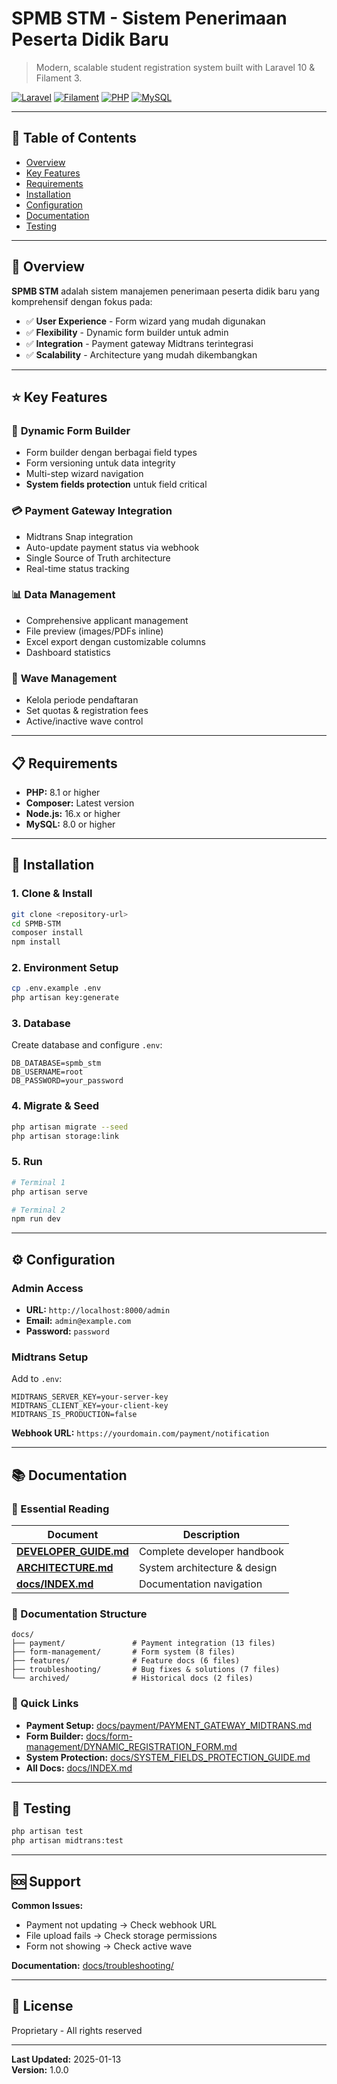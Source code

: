 # SPMB STM - Sistem Penerimaan Peserta Didik Baru

> Modern, scalable student registration system built with Laravel 10 & Filament 3.

[![Laravel](https://img.shields.io/badge/Laravel-10.x-red.svg)](https://laravel.com)
[![Filament](https://img.shields.io/badge/Filament-3.x-orange.svg)](https://filamentphp.com)
[![PHP](https://img.shields.io/badge/PHP-8.1+-blue.svg)](https://php.net)
[![MySQL](https://img.shields.io/badge/MySQL-8.0+-blue.svg)](https://mysql.com)

---

## 📖 Table of Contents

- [Overview](#overview)
- [Key Features](#key-features)
- [Requirements](#requirements)
- [Installation](#installation)
- [Configuration](#configuration)
- [Documentation](#documentation)
- [Testing](#testing)

---

## 🎯 Overview

**SPMB STM** adalah sistem manajemen penerimaan peserta didik baru yang komprehensif dengan fokus pada:
- ✅ **User Experience** - Form wizard yang mudah digunakan
- ✅ **Flexibility** - Dynamic form builder untuk admin
- ✅ **Integration** - Payment gateway Midtrans terintegrasi
- ✅ **Scalability** - Architecture yang mudah dikembangkan

---

## ⭐ Key Features

### 🎨 **Dynamic Form Builder**
- Form builder dengan berbagai field types
- Form versioning untuk data integrity
- Multi-step wizard navigation
- **System fields protection** untuk field critical

### 💳 **Payment Gateway Integration**
- Midtrans Snap integration
- Auto-update payment status via webhook
- Single Source of Truth architecture
- Real-time status tracking

### 📊 **Data Management**
- Comprehensive applicant management
- File preview (images/PDFs inline)
- Excel export dengan customizable columns
- Dashboard statistics

### 🌊 **Wave Management**
- Kelola periode pendaftaran
- Set quotas & registration fees
- Active/inactive wave control

---

## 📋 Requirements

- **PHP:** 8.1 or higher
- **Composer:** Latest version
- **Node.js:** 16.x or higher
- **MySQL:** 8.0 or higher

---

## 🚀 Installation

### **1. Clone & Install**
```bash
git clone <repository-url>
cd SPMB-STM
composer install
npm install
```

### **2. Environment Setup**
```bash
cp .env.example .env
php artisan key:generate
```

### **3. Database**
Create database and configure `.env`:
```env
DB_DATABASE=spmb_stm
DB_USERNAME=root
DB_PASSWORD=your_password
```

### **4. Migrate & Seed**
```bash
php artisan migrate --seed
php artisan storage:link
```

### **5. Run**
```bash
# Terminal 1
php artisan serve

# Terminal 2
npm run dev
```

---

## ⚙️ Configuration

### **Admin Access**
- **URL:** `http://localhost:8000/admin`
- **Email:** `admin@example.com`
- **Password:** `password`

### **Midtrans Setup**
Add to `.env`:
```env
MIDTRANS_SERVER_KEY=your-server-key
MIDTRANS_CLIENT_KEY=your-client-key
MIDTRANS_IS_PRODUCTION=false
```

**Webhook URL:** `https://yourdomain.com/payment/notification`

---

## 📚 Documentation

### **📖 Essential Reading**

| Document | Description |
|----------|-------------|
| **[DEVELOPER_GUIDE.md](DEVELOPER_GUIDE.md)** | Complete developer handbook |
| **[ARCHITECTURE.md](ARCHITECTURE.md)** | System architecture & design |
| **[docs/INDEX.md](docs/INDEX.md)** | Documentation navigation |

### **📁 Documentation Structure**

```
docs/
├── payment/               # Payment integration (13 files)
├── form-management/       # Form system (8 files)
├── features/              # Feature docs (6 files)
├── troubleshooting/       # Bug fixes & solutions (7 files)
└── archived/              # Historical docs (2 files)
```

### **🔗 Quick Links**

- **Payment Setup:** [docs/payment/PAYMENT_GATEWAY_MIDTRANS.md](docs/payment/PAYMENT_GATEWAY_MIDTRANS.md)
- **Form Builder:** [docs/form-management/DYNAMIC_REGISTRATION_FORM.md](docs/form-management/DYNAMIC_REGISTRATION_FORM.md)
- **System Protection:** [docs/SYSTEM_FIELDS_PROTECTION_GUIDE.md](docs/SYSTEM_FIELDS_PROTECTION_GUIDE.md)
- **All Docs:** [docs/INDEX.md](docs/INDEX.md)

---

## 🧪 Testing

```bash
php artisan test
php artisan midtrans:test
```

---

## 🆘 Support

**Common Issues:**
- Payment not updating → Check webhook URL
- File upload fails → Check storage permissions
- Form not showing → Check active wave

**Documentation:** [docs/troubleshooting/](docs/troubleshooting/)

---

## 📄 License

Proprietary - All rights reserved

---

**Last Updated:** 2025-01-13  
**Version:** 1.0.0
